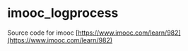 # imooc_logprocess

Source code for imooc [https://www.imooc.com/learn/982](https://www.imooc.com/learn/982)
